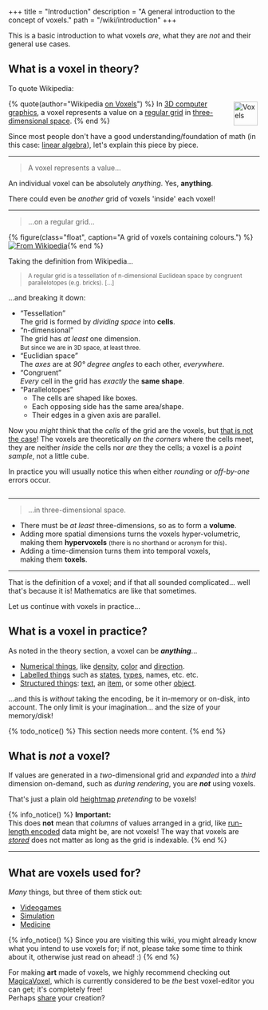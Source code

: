 +++
title = "Introduction"
description = "A general introduction to the concept of voxels."
path = "/wiki/introduction"
+++

This is a basic introduction to what voxels *are*, what they are *not* and their general use cases.

## What is a voxel in theory?

To quote Wikipedia:

{% quote(author="Wikipedia [on Voxels](https://en.wikipedia.org/wiki/Voxel)") %}
  <a title="A stack of voxels, with one marked red.&#010;Vossman; M. W. Toews, CC BY-SA 2.5, via Wikimedia Commons" href="https://commons.wikimedia.org/wiki/File:Voxels.svg"><img style="float:right;height:3rem;margin:0.25rem" alt="Voxels" src="https://upload.wikimedia.org/wikipedia/commons/thumb/b/bc/Voxels.svg/256px-Voxels.svg.png"></a>
  In [3D computer graphics](https://en.wikipedia.org/wiki/3D_computer_graphics),
  a voxel represents a value on a [regular grid](https://en.wikipedia.org/wiki/Regular_grid)
  in [three-dimensional space](https://en.wikipedia.org/wiki/Three-dimensional_space).
{% end %}

Since most people don't have a good understanding/foundation of math (in this case: [linear algebra](https://en.wikipedia.org/wiki/Linear_algebra)), let's explain this piece by piece.





---
> A voxel represents a value...

An individual voxel can be absolutely *anything*. Yes, **anything**.

There could even be *another* grid of voxels 'inside' each voxel!





---
> ...on a regular grid...

{% figure(class="float", caption="A grid of voxels containing colours.") %}[![From Wikipedia](https://upload.wikimedia.org/wikipedia/commons/b/b4/Voxelgitter.png)](https://commons.wikimedia.org/wiki/File:Voxelgitter.png){% end %}

Taking the definition from Wikipedia...

> <small>A regular grid is a tessellation of n-dimensional Euclidean space by congruent parallelotopes (e.g. bricks). [...] </small>

...and breaking it down:

- <q>Tessellation</q>  
  The grid is formed by *dividing space* into **cells**.
- <q>n-dimensional</q>  
  The grid has *at least* one dimension.  
  <small>But since we are in 3D space, at least three.</small>
- <q>Euclidian space</q>  
  The *axes* are at *90° degree angles* to each other, *everywhere*.
- <q>Congruent</q>  
  *Every* cell in the grid has *exactly* the **same shape**.
- <q>Parallelotopes</q>  
  - The cells are shaped like boxes.
  - Each opposing side has the same area/shape.
  - Their edges in a given axis are parallel.

Now you *might* think that the *cells* of the grid are the voxels, but [that is not the case](https://www.researchgate.net/publication/244986797_A_Pixel_Is_Not_A_Little_Square_A_Pixel_Is_Not_A_Little_Square_A_Pixel_Is_Not_A_Little_Square)! The voxels are theoretically *on the corners* where the cells meet, they are neither *inside* the cells nor *are* they the cells; a voxel is a *point sample*, not a little cube.

In practice you will usually notice this when either *rounding* or *off-by-one* errors occur.

<div style="clear:both"></div>





---
> ...in three-dimensional space.

- There must be *at least* three-dimensions, so as to form a **volume**.
- Adding more spatial dimensions turns the voxels hyper-volumetric,  
  making them **hypervoxels** <small>(there is no shorthand or acronym for this)</small>.
- Adding a time-dimension turns them into temporal voxels,  
  making them **toxels**.

---

That is the definition of a voxel; and if that all sounded complicated... well that's because it is!
Mathematics are like that sometimes.

Let us continue with voxels in practice...








## What is a voxel in practice?

As noted in the theory section, a voxel can be ***anything***...

- [Numerical things](https://en.wikipedia.org/wiki/Number),
  like [density](https://en.wikipedia.org/wiki/Density),
  [color](https://en.wikipedia.org/wiki/Color)
  and [direction](https://en.wikipedia.org/wiki/Euclidean_vector).
- [Labelled things](https://en.wikipedia.org/wiki/Flyweight_pattern)
  such as [states](https://en.wikipedia.org/wiki/State_(computer_science)),
  [types](https://en.wikipedia.org/wiki/Type_system),
  names, etc. etc.
- [Structured things](https://en.wikipedia.org/wiki/Data_structure):
  [text](https://en.wikipedia.org/wiki/String_(computer_science)),
  an [item](https://en.wikipedia.org/wiki/Item_(game_terminology)),
  or some other [object](https://en.wikipedia.org/wiki/Object_(computer_science)).

...and this is *without* taking the encoding, be it in-memory or on-disk, into account.
The only limit is your imagination... and the size of your memory/disk!

{% todo_notice() %} This section needs more content. {% end %}







## What is *not* a voxel?

If values are generated in a *two*-dimensional grid and *expanded* into a *third* dimension on-demand,
such as *during rendering*, you are ***not*** using voxels.

That's just a plain old [heightmap](https://en.wikipedia.org/wiki/Heightmap) *pretending* to be voxels!








{% info_notice() %}
**Important:**  
This does **not** mean that *columns* of values arranged in a grid, like [run-length encoded](/wiki/compression/run-length-encoding) data might be, are not voxels!
The way that voxels are [*stored*](/wiki/datastructures) does not matter as long as the grid is indexable.
{% end %}









---

## What are voxels used for?

*Many* things, but three of them stick out:

<ul class="exclusive-choice-set" aria-label="uses of voxels">
  <li><a href="/wiki/intro-to-videogames">Videogames</a></li>
  <li><a href="/wiki/intro-to-simulation" class=missing>Simulation</a></li>
  <li><a href="/wiki/intro-to-medicine" class=missing>Medicine</a></li>
</ul>

{% info_notice() %}
Since you are visiting this wiki, you might already know what you intend to use voxels for;
if not, please take some time to think about it, otherwise just read on ahead! :)
{% end %}

For making **art** made of voxels,
we highly recommend checking out [MagicaVoxel](https://ephtracy.github.io/index.html?page=mv_main),
which is currently considered to be *the* best voxel-editor you can get; it's completely free!  
Perhaps [share](/wiki/community) your creation?
